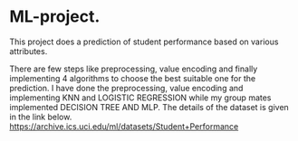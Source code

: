 # ML-project.
This project does a prediction of student performance based on various attributes.


There are few steps like preprocessing, value encoding and finally implementing 4 algorithms to choose the best suitable one for the prediction.
I have done the preprocessing, value encoding and implementing KNN and LOGISTIC REGRESSION while my group mates implemented DECISION TREE AND MLP.
The details of the dataset is given in the link below.
https://archive.ics.uci.edu/ml/datasets/Student+Performance


